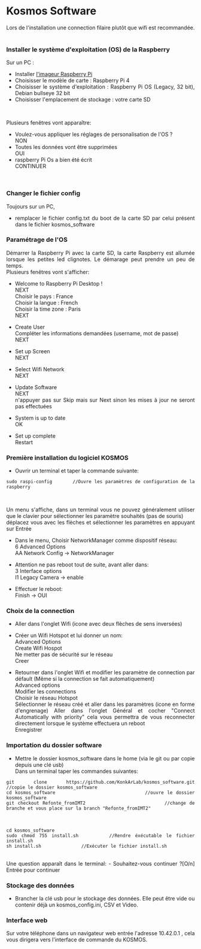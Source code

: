 # Kosmos Software

<div style='text-align: justify;'>

Lors de l'installation une connection filaire plutôt que wifi est recommandée.
<br></br>

### Installer le système d'exploitation (OS) de la Raspberry  
Sur un PC :  
 - Installer [l'imageur Raspberry Pi](https://www.raspberrypi.com/software/)  
 - Choisisser le modèle de carte : Raspberry Pi 4  
 - Choisisser le système d'exploitation : Raspberry Pi OS (Legacy, 32 bit), Debian bullseye 32 bit  
 - Choisisser l'emplacement de stockage : votre carte SD  
<br>

Plusieurs fenêtres vont apparaître:  
 - Voulez-vous appliquer les réglages de personalisation de l'OS ?  
NON  
 - Toutes les données vont être supprimées  
OUI  
 - raspberry Pi Os a bien été écrit  
CONTINUER  

<br>

### Changer le fichier config
Toujours sur un PC,  
 - remplacer le fichier config.txt du boot de la carte SD par celui présent dans le fichier kosmos_software

### Paramétrage de l'OS  

Démarrer la Raspberry Pi avec la carte SD, la carte Raspberry est allumée lorsque les petites led clignotes. Le démarage peut prendre un peu de temps.  
Plusieurs fenêtres vont s'afficher:   
 - Welcome to Raspberry Pi Desktop !  
NEXT  
Choisir le pays : France  
Choisir la langue : French  
Choisir la time zone : Paris  
NEXT  
  
 - Create User  
Compléter les informations demandées (username, mot de passe)  
NEXT
  
 - Set up Screen  
NEXT
  
 - Select Wifi Network  
NEXT  
  
 - Update Software  
NEXT  
n'appuyer pas sur Skip mais sur Next sinon les mises à jour ne seront pas effectuées  
  
 - System is up to date  
OK  
  
 - Set up complete  
Restart  

### Première installation du logiciel KOSMOS
 - Ouvrir un terminal et taper la commande suivante:
```
sudo raspi-config		//Ouvre les paramètres de configuration de la raspberry
```
<br>

Un menu s'affiche, dans un terminal vous ne pouvez généralement utiliser que le clavier pour sélectionner les paramètre souhaités (pas de souris)  
déplacez vous avec les flèches et sélectionner les paramètres en appuyant sur Entrée  

 - Dans le menu, Choisir NetworkManager comme dispositif réseau:  
6 Advanced Options  
AA Network Config -> NetworkManager	 
  
 - Attention ne pas reboot tout de suite, avant aller dans:  
3 Interface options  
I1 Legacy Camera -> enable	
  
 - Effectuer le reboot:  
Finish -> OUI  

### Choix de la connection
 - Aller dans l'onglet Wifi (icone avec deux flèches de sens inversées)  
 - Créer un Wifi Hotspot et lui donner un nom:  
Advanced Options  
Create Wifi Hospot  
Ne metter pas de sécurité sur le réseau  
Creer    
  
 - Retourner dans l'onglet Wifi et modifier les paramètre de connection par défault (Même si la connection se fait automatiquement)  
Advanced options  
Modifier les connections    
Choisir le réseau Hotspot  
Sélectionner le réseau créé et aller dans les paramètres (icone en forme d'engrenage)
Aller dans l'onglet Général et cocher "Connect Automatically with priority" cela vous permettra de vous reconnecter directement lorsque le système effectuera un reboot  
Enregistrer

### Importation du dossier software
 - Mettre le dossier kosmos_software dans le home (via le git ou par copie depuis une clé usb)  
Dans un terminal taper les commandes suivantes:  
```
git clone https://github.com/KonkArLab/kosmos_software.git		//copie le dossier kosmos_software
cd kosmos_software							//ouvre le dossier kosmos_software
git checkout Refonte_fromIMT2						//change de branche et vous place sur la branch "Refonte_fromIMT2"
```
<br>

```
cd kosmos_software
sudo chmod 755 install.sh		//Rendre éxécutable le fichier install.sh
sh install.sh				//Exécuter le fichier install.sh
```  
<br>
Une question apparaît dans le terminal:  
 - Souhaitez-vous continuer ?[O/n]  
Entrée pour continuer  
  
### Stockage des données
 - Brancher la clé usb pour le stockage des données. Elle peut être vide ou contenir déjà un kosmos_config.ini, CSV et Video.  
  
### Interface web
Sur votre téléphone dans un navigateur web entrée l'adresse 10.42.0.1 , cela vous dirigera vers l'interface de commande du KOSMOS.  
  
</div>
